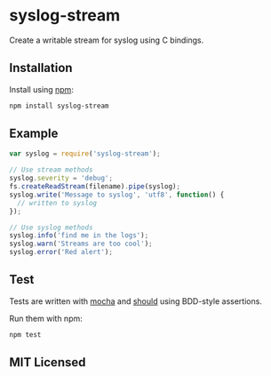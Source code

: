 # syslog-stream

Create a writable stream for syslog using C bindings.

## Installation

Install using [npm](https://npmjs.org/):

```sh
npm install syslog-stream
```

## Example

```javascript
var syslog = require('syslog-stream');

// Use stream methods
syslog.severity = 'debug';
fs.createReadStream(filename).pipe(syslog);
syslog.write('Message to syslog', 'utf8', function() {
  // written to syslog
});

// Use syslog methods
syslog.info('find me in the logs');
syslog.warn('Streams are too cool');
syslog.error('Red alert');
```

## Test

Tests are written with [mocha](https://github.com/visionmedia/mocha/) and
[should](https://github.com/visionmedia/should.js) using BDD-style assertions.

Run them with npm:

```sh
npm test
```

## MIT Licensed

